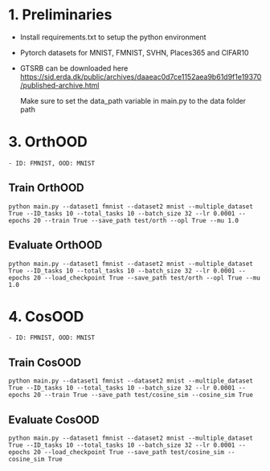 
# 1. Preliminaries 
  - Install requirements.txt to setup the python environment
  - Pytorch datasets for MNIST, FMNIST, SVHN, Places365 and CIFAR10
  - GTSRB can be downloaded here https://sid.erda.dk/public/archives/daaeac0d7ce1152aea9b61d9f1e19370/published-archive.html

    Make sure to set the data_path variable in main.py to the data folder path

# 3. OrthOOD 
    - ID: FMNIST, OOD: MNIST

## Train OrthOOD 

    python main.py --dataset1 fmnist --dataset2 mnist --multiple_dataset True --ID_tasks 10 --total_tasks 10 --batch_size 32 --lr 0.0001 --epochs 20 --train True --save_path test/orth --opl True --mu 1.0

## Evaluate OrthOOD 

    python main.py --dataset1 fmnist --dataset2 mnist --multiple_dataset True --ID_tasks 10 --total_tasks 10 --batch_size 32 --lr 0.0001 --epochs 20 --load_checkpoint True --save_path test/orth --opl True --mu 1.0


# 4. CosOOD 
    - ID: FMNIST, OOD: MNIST

## Train CosOOD 
    
    python main.py --dataset1 fmnist --dataset2 mnist --multiple_dataset True --ID_tasks 10 --total_tasks 10 --batch_size 32 --lr 0.0001 --epochs 20 --train True --save_path test/cosine_sim --cosine_sim True 

## Evaluate CosOOD 

    python main.py --dataset1 fmnist --dataset2 mnist --multiple_dataset True --ID_tasks 10 --total_tasks 10 --batch_size 32 --lr 0.0001 --epochs 20 --load_checkpoint True --save_path test/cosine_sim --cosine_sim True 



    









